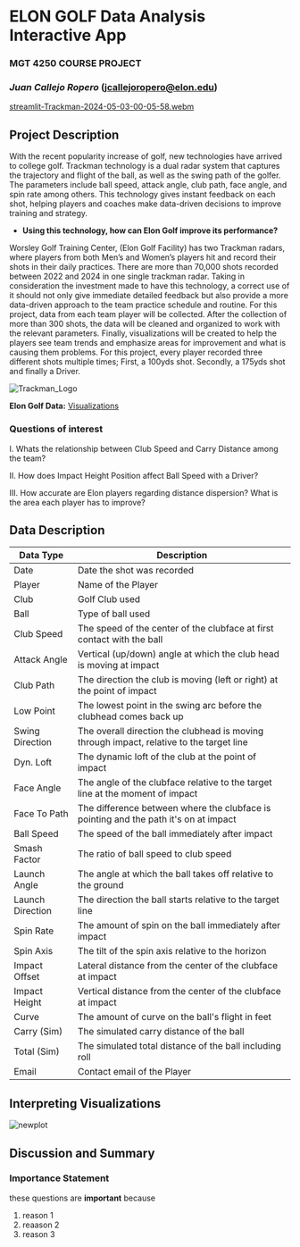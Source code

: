 # ELON GOLF Data Analysis Interactive App
### **MGT 4250 COURSE PROJECT**
### *Juan Callejo Ropero*  (jcallejoropero@elon.edu)

[streamlit-Trackman-2024-05-03-00-05-58.webm](https://github.com/JUAN-CALLEJO/mgt4250spring2024/assets/81531257/70b3bd9f-09f5-4655-b039-9af56052daed)


## Project Description
With the recent popularity increase of golf, new technologies have arrived to college golf. Trackman technology is a dual radar system that captures the trajectory and flight of the ball, as well as the swing path of the golfer. The parameters include ball speed, attack angle, club path, face angle, and spin rate among others. This technology gives instant feedback on each shot, helping players and coaches make data-driven decisions to improve training and strategy.
- **Using this technology, how can Elon Golf improve its performance?**
  
Worsley Golf Training Center, (Elon Golf Facility) has two Trackman radars, where players from both Men’s and Women’s players hit and record their shots in their daily practices. There are more than 70,000 shots recorded between 2022 and 2024 in one single trackman radar. Taking in consideration the investment made to have this technology, a correct use of it should not only give immediate detailed feedback but also provide a more data-driven approach to the team practice schedule and routine.
For this project, data from each team player will be collected. After the collection of more than 300 shots, the data will be cleaned and organized to work with the relevant parameters. Finally, visualizations will be created to help the players see team trends and emphasize areas for improvement and what is causing them problems.
For this project, every player recorded three different shots multiple times; First, a 100yds shot. Secondly, a 175yds shot and finally a Driver.

![Trackman_Logo](https://github.com/JUAN-CALLEJO/mgt4250spring2024/assets/81531257/bfc29e68-6726-4cac-b46c-e97b68aa4fee)


**Elon Golf Data:** [Visualizations](https://elongolftrackmandata.streamlit.app/)


### Questions of interest
I. Whats the relationship between Club Speed and Carry Distance among the team?

II. How does Impact Height Position affect Ball Speed with a Driver?

III. How accurate are Elon players regarding distance dispersion? What is the area each player has to improve?

## Data Description


| Data Type | Description |
| ----------- | ----------- |
| Date | Date the shot was recorded |
| Player |  Name of the Player |
| Club |  Golf Club used |
| Ball | Type of ball used |
| Club Speed | The speed of the center of the clubface at first contact with the ball |
| Attack Angle | Vertical (up/down) angle at which the club head is moving at impact |
| Club Path | The direction the club is moving (left or right) at the point of impact |
| Low Point |  The lowest point in the swing arc before the clubhead comes back up |
| Swing Direction | The overall direction the clubhead is moving through impact, relative to the target line |
| Dyn. Loft | The dynamic loft of the club at the point of impact |
| Face Angle | The angle of the clubface relative to the target line at the moment of impact |
| Face To Path  | The difference between where the clubface is pointing and the path it's on at impact |
| Ball Speed | The speed of the ball immediately after impact |
| Smash Factor | The ratio of ball speed to club speed |
| Launch Angle | The angle at which the ball takes off relative to the ground |
| Launch Direction | The direction the ball starts relative to the target line |
| Spin Rate | The amount of spin on the ball immediately after impact |
| Spin Axis | The tilt of the spin axis relative to the horizon |
| Impact Offset | Lateral distance from the center of the clubface at impact |
| Impact Height |  Vertical distance from the center of the clubface at impact |
| Curve |  The amount of curve on the ball's flight in feet |
| Carry (Sim) |  The simulated carry distance of the ball |
| Total (Sim) | The simulated total distance of the ball including roll |
| Email |  Contact email of the Player |
             
## Interpreting Visualizations

![newplot](https://github.com/JUAN-CALLEJO/mgt4250spring2024/assets/81531257/c567671b-89d5-4805-8ff1-f32b9f5569f3)

## Discussion and Summary


### Importance Statement
these questions are **important** because
1. reason 1
2. reaason 2
3. reason 3

